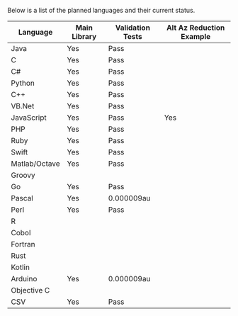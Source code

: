 Below is a list of the planned languages and their current status.

Language     |Main Library|Validation Tests|Alt Az Reduction Example
-------------|------------|----------------|--------------
Java         |Yes         |Pass            |
C            |Yes         |Pass            |
C#           |Yes         |Pass            |
Python       |Yes         |Pass            |
C++          |Yes         |Pass            |
VB.Net       |Yes         |Pass            |
JavaScript   |Yes         |Pass            |Yes
PHP          |Yes         |Pass            |
Ruby         |Yes         |Pass            |
Swift        |Yes         |Pass            |
Matlab/Octave|Yes         |Pass            |
Groovy       |            |                |
Go           |Yes         |Pass            |
Pascal       |Yes         |0.000009au      |
Perl         |Yes         |Pass            |
R            |            |                |
Cobol        |            |                |
Fortran      |            |                |
Rust         |            |                |
Kotlin       |            |                |
Arduino      |Yes         |0.000009au      |
Objective C  |            |                |
CSV          |Yes         |Pass            |